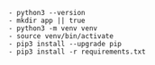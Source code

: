     - python3 --version
    - mkdir app || true
    - python3 -m venv venv
    - source venv/bin/activate
    - pip3 install --upgrade pip
    - pip3 install -r requirements.txt